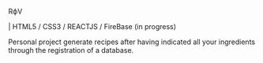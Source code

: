 RфV 

| HTML5 / CSS3 / REACTJS / FireBase (in progress)

Personal project generate recipes after having indicated all your ingredients through the registration of a database.
